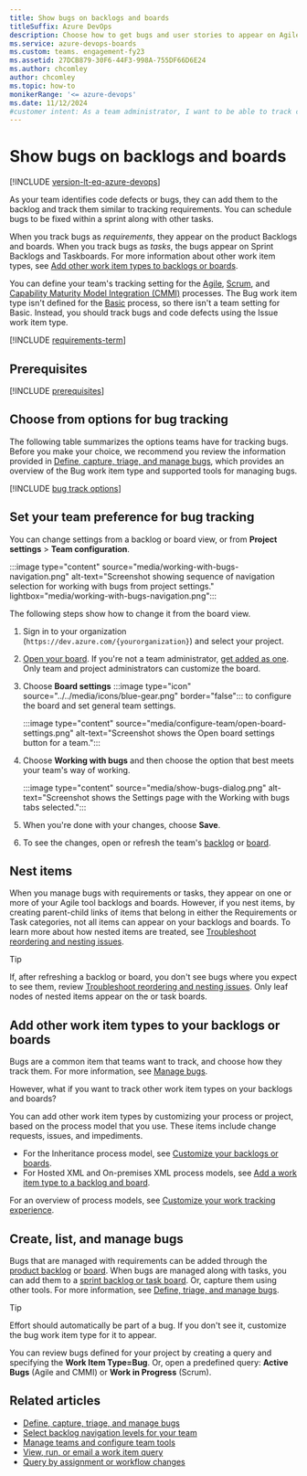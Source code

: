 ```yaml
---
title: Show bugs on backlogs and boards
titleSuffix: Azure DevOps 
description: Choose how to get bugs and user stories to appear on Agile tools in Azure Boards. You can track bugs as requirements or tasks.
ms.service: azure-devops-boards
ms.custom: teams. engagement-fy23
ms.assetid: 27DCB879-30F6-44F3-998A-755DF66D6E24
ms.author: chcomley
author: chcomley
ms.topic: how-to
monikerRange: '<= azure-devops'
ms.date: 11/12/2024
#customer intent: As a team administrator, I want to be able to track code defects as part of the backlog in Azure Boards so the team can track them in the same way as requirements or tasks.
---
```


# Show bugs on backlogs and boards  

[!INCLUDE [version-lt-eq-azure-devops](../../includes/version-lt-eq-azure-devops.md)]

As your team identifies code defects or bugs, they can add them to the backlog and track them similar to tracking requirements. You can schedule bugs to be fixed within a sprint along with other tasks.

When you track bugs as *requirements*, they appear on the product Backlogs and boards. When you track bugs as *tasks*, the bugs appear on Sprint Backlogs and Taskboards. For more information about other work item types, see [Add other work item types to backlogs or boards](#add-other-wits).

You can define your team's tracking setting for the [Agile](../../boards/work-items/guidance/agile-process.md), [Scrum](../../boards/work-items/guidance/scrum-process.md), and [Capability Maturity Model Integration (CMMI)](../../boards/work-items/guidance/cmmi-process.md) processes. The Bug work item type isn't defined for the [Basic](../../boards/get-started/plan-track-work.md) process, so there isn't a team setting for Basic. Instead, you should track bugs and code defects using the Issue work item type.

[!INCLUDE [requirements-term](../../boards/includes/note-requirements-terms.md)]

## Prerequisites

[!INCLUDE [prerequisites](includes/prerequisites-team-settings.md)]

## Choose from options for bug tracking

The following table summarizes the options teams have for tracking bugs. Before you make your choice, we recommend you review the information provided in [Define, capture, triage, and manage bugs](../../boards/backlogs/manage-bugs.md), which provides an overview of the Bug work item type and supported tools for managing bugs.

[!INCLUDE [bug track options](../../boards/includes/show-bugs-matrix-options.md)]

## Set your team preference for bug tracking

You can change settings from a backlog or board view, or from **Project settings** > **Team configuration**.

:::image type="content" source="media/working-with-bugs-navigation.png" alt-text="Screenshot showing sequence of navigation selection for working with bugs from project settings." lightbox="media/working-with-bugs-navigation.png":::

The following steps show how to change it from the board view.

1. Sign in to your organization (`https://dev.azure.com/{yourorganization}`) and select your project.
2. [Open your board](../../boards/boards/kanban-quickstart.md). If you're not a team administrator, [get added as one](add-team-administrator.md). Only team and project administrators can customize the board.
3. Choose **Board settings** :::image type="icon" source="../../media/icons/blue-gear.png" border="false"::: to configure the board and set general team settings.

   :::image type="content" source="media/configure-team/open-board-settings.png" alt-text="Screenshot shows the Open board settings button for a team.":::  

4. Choose **Working with bugs** and then choose the option that best meets your team's way of working.

   :::image type="content" source="media/show-bugs-dialog.png" alt-text="Screenshot shows the Settings page with the Working with bugs tabs selected.":::  

5. When you're done with your changes, choose **Save**.  

6. To see the changes, open or refresh the team's [backlog](../../boards/backlogs/create-your-backlog.md) or [board](../../boards/boards/kanban-overview.md).

## Nest items

When you manage bugs with requirements or tasks, they appear on one or more of your Agile tool backlogs and boards. However, if you nest items, by creating parent-child links of items that belong in either the Requirements or Task categories, not all items can appear on your backlogs and boards. To learn more about how nested items are treated, see [Troubleshoot reordering and nesting issues](../../boards/backlogs/resolve-backlog-reorder-issues.md).

> [!TIP]  
> If, after refreshing a backlog or board, you don't see bugs where you expect to see them, review [Troubleshoot reordering and nesting issues](../../boards/backlogs/resolve-backlog-reorder-issues.md). Only leaf nodes of nested items appear on the or task boards.  
>
<a id="add-other-wits"></a> 

## Add other work item types to your backlogs or boards

Bugs are a common item that teams want to track, and choose how they track them. For more information, see [Manage bugs](../../boards/backlogs/manage-bugs.md).

However, what if you want to track other work item types on your backlogs and boards?

You can add other work item types by customizing your process or project, based on the process model that you use. These items include change requests, issues, and impediments.

- For the Inheritance process model, see [Customize your backlogs or boards](work/customize-process-backlogs-boards.md).
- For Hosted XML and On-premises XML process models, see [Add a work item type to a backlog and board](../../reference/add-wits-to-backlogs-and-boards.md).

For an overview of process models, see [Customize your work tracking experience](../../reference/customize-work.md).  

## Create, list, and manage bugs

Bugs that are managed with requirements can be added through the [product backlog](../../boards/backlogs/create-your-backlog.md) or [board](../../boards/boards/kanban-quickstart.md). When bugs are managed along with tasks, you can add them to a [sprint backlog or task board](../../boards/sprints/add-tasks.md). Or, capture them using other tools. For more information, see [Define, triage, and manage bugs](../../boards/backlogs/manage-bugs.md).

> [!TIP]
> Effort should automatically be part of a bug. If you don't see it, customize the bug work item type for it to appear.

You can review bugs defined for your project by creating a query and specifying the **Work Item Type=Bug**. Or, open a predefined query: **Active Bugs** (Agile and CMMI) or **Work in Progress** (Scrum).  

## Related articles

- [Define, capture, triage, and manage bugs](../../boards/backlogs/manage-bugs.md)
- [Select backlog navigation levels for your team](select-backlog-navigation-levels.md)
- [Manage teams and configure team tools](manage-teams.md)
- [View, run, or email a work item query](../../boards/queries/view-run-query.md)
- [Query by assignment or workflow changes](../../boards/queries/query-by-workflow-changes.md)
